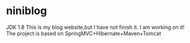 # niniblog
JDK 1.8
This is my blog website,but I have not finish it. I am working on it!
The project is based on SpringMVC+Hibernate+Maven+Tomcat

